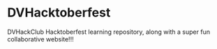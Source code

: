 # DVHacktoberfest
DVHackClub Hacktoberfest learning repository, along with a super fun collaborative website!!!
